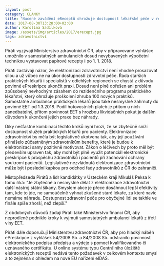 ```yaml
---
layout: post
category: CLANKY
title: "Nucené zavádění eReceptů ohrožuje dostupnost lékařské péče v regionech."
date: 2017-08-30T13:28:00+02:00
author: Karolína Sadílková
image: /assets/img/articles/2017/erecept.jpg
tags: zdravotnictví
---
```


Piráti vyzývají Ministerstvo zdravotnictví ČR, aby v připravované vyhlášce umožnilo v samostatných ambulancích dosud nevybavených výpočetní technikou vystavovat papírové recepty i po 1. 1. 2018.

Piráti zastávají názor, že elektronizaci zdravotnictví není vhodné prosazovat silou a už vůbec ne na úkor dostupnosti zdravotní péče. Řada starších praktických lékařů i specialistů v odlehlých regionech se chystá z důvodu povinné ePreskripce ukončit praxi. Dosud není plně dořešen ani problém způsobený nevhodným zásahem do rezidenčního programu praktického lékařství, který ohrožuje proškolení zhruba 100 nových praktiků. Samostatné ambulance praktických lékařů jsou také nesmyslně zahrnuty do povinné EET od 1.3.2018. Podíl hotovostních plateb je přitom u nich zanedbatelný, přitom povinnost EET s hrozbou likvidačních pokut je dalším důvodem k ukončení jejich praxe bez náhrady.

Díky nešťastné kombinaci těchto kroků nyní hrozí, že se zbytečně sníží dostupnost služeb praktických lékařů pro pacienty. Elektronizace zdravotnictví by měla být legislativně ukotvena tak, aby její používání přinášelo zúčastněným zdravotníkům benefity, které je budou k elektronizaci samy pozitivně motivovat. Zákon o léčivech by proto měl být především upraven tak, aby mohl být plně využit potenciál elektronické preskripce k prospěchu zdravotníků i pacientů při zachování ochrany soukromí pacientů. Legislativně nezvládnutá elektronizace zdravotnictví může být i poslední kapkou pro odchod řady zdravotníků z ČR do zahraničí. 

Místopředseda Pirátů a lídr kandidátky v Ústeckém kraji Mikuláš Peksa k tomu říká: "Je zbytečné a nesmyslné dělat z elektronizace zdravotnictví další nástroj státní šikany. Smyslem akce je přece dosáhnout lepší efektivity tam, kde to jde, ne samoúčelně vyhnat zkušené staré lékaře, za které navíc nemáme náhradu. Dostupnost zdravotní péče pro obyčejné lidi se takhle ve finále spíše zhorší, než zlepší."

Z obdobných důvodů žádají Piráti také Ministerstvo financí ČR, aby neprodleně podniklo kroky k vyjmutí samostatných ambulancí lékařů z třetí vlny EET.

Piráti dále doporučují Ministerstvu zdravotnictví ČR, aby pro hladký náběh ePreskripce z vyhlášek 54/2008 Sb. a 84/2008 Sb. odstranilo povinnost elektronického podpisu předpisu a výdeje s pomocí kvalifikovaného či uznávaného certifikátu. U online systému typu Centrálního úložiště elektronických receptů nedává tento požadavek v celkovém kontextu smysl a to zejména s ohledem na nové EU nařízení eIDAS.
